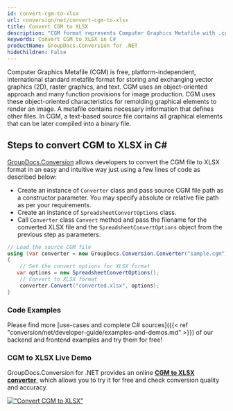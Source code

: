 ```yaml
---
id: convert-cgm-to-xlsx
url: conversion/net/convert-cgm-to-xlsx
title: Convert CGM to XLSX
description: "CGM format represents Computer Graphics Metafile with .cgm extension. Learn how to convert CGM to XLSX file programmatically in C# language using GroupDocs.Conversion for .NET library."
keywords: Convert CGM to XLSX in C#
productName: GroupDocs.Conversion for .NET
hideChildren: False
---
```


Computer Graphics Metafile (CGM) is free, platform-independent, international standard metafile format for storing and exchanging vector graphics (2D), raster graphics, and text. CGM uses an object-oriented approach and many function provisions for image production. CGM uses these object-oriented characteristics for remolding graphical elements to render an image. A metafile contains necessary information that defines other files. In CGM, a text-based source file contains all graphical elements that can be later compiled into a binary file.

## Steps to convert CGM to XLSX in C#

[GroupDocs.Conversion](https://products.groupdocs.com/conversion/net) allows developers to convert the CGM file to XLSX format in an easy and intuitive way just using a few lines of code as described below:

* Create an instance of `Converter` class and pass source CGM file path as a constructor parameter. You may specify absolute or relative file path as per your requirements. 
* Create an instance of `SpreadsheetConvertOptions` class.
* Call `Converter` class `Convert` method and pass the filename for the converted XLSX file and the `SpreadsheetConvertOptions` object from the previous step as parameters.

```csharp
// Load the source CGM file
using (var converter = new GroupDocs.Conversion.Converter("sample.cgm"))
{
    // Set the convert options for XLSX format
   var options = new SpreadsheetConvertOptions();
    // Convert to XLSX format
    converter.Convert("converted.xlsx", options);
}
```

### Code Examples

Please find more [use-cases and complete C# sources]({{< ref "conversion/net/developer-guide/examples-and-demos.md" >}}) of our backend and frontend examples and try them for free!

### CGM to XLSX Live Demo

GroupDocs.Conversion for .NET provides an online [**CGM to XLSX converter**](https://products.groupdocs.app/conversion/cgm-to-xlsx), which allows you to try it for free and check conversion quality and accuracy.

[!["Convert CGM to XLSX"](conversion/net/images/convert-to-xlsx/convert-cgm-to-xlsx.png)](https://products.groupdocs.app/conversion/cgm-to-xlsx)